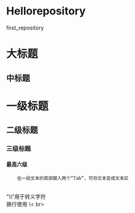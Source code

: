 # Hellorepository
first_repository

大标题
==============
中标题
-------------

# 一级标题
## 二级标题
### 三级标题
#### 最高六级

        在一段文本的首部键入两个“Tab”，可将文本变成文本区
    
<br>
"\\"用于转义字符 <br>
换行使用 \< br>
